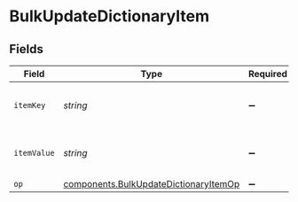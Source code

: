 # BulkUpdateDictionaryItem


## Fields

| Field                                                                                                 | Type                                                                                                  | Required                                                                                              | Description                                                                                           | Example                                                                                               |
| ----------------------------------------------------------------------------------------------------- | ----------------------------------------------------------------------------------------------------- | ----------------------------------------------------------------------------------------------------- | ----------------------------------------------------------------------------------------------------- | ----------------------------------------------------------------------------------------------------- |
| `itemKey`                                                                                             | *string*                                                                                              | :heavy_minus_sign:                                                                                    | Item key, maximum 256 characters.                                                                     | test-key                                                                                              |
| `itemValue`                                                                                           | *string*                                                                                              | :heavy_minus_sign:                                                                                    | Item value, maximum 8000 characters.                                                                  | test-value                                                                                            |
| `op`                                                                                                  | [components.BulkUpdateDictionaryItemOp](../../../sdk/models/components/bulkupdatedictionaryitemop.md) | :heavy_minus_sign:                                                                                    | N/A                                                                                                   |                                                                                                       |